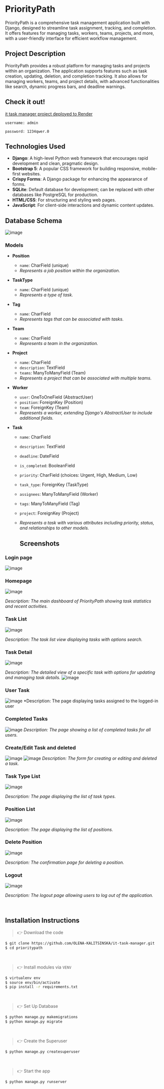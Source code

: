 
# PriorityPath

PriorityPath is a comprehensive task management application built with Django, designed to streamline task assignment, tracking, and completion. It offers features for managing tasks, workers, teams, projects, and more, with a user-friendly interface for efficient workflow management.

## Project Description

PriorityPath provides a robust platform for managing tasks and projects within an organization. The application supports features such as task creation, updating, deletion, and completion tracking. It also allows for managing workers, teams, and project details, with advanced functionalities like search, dynamic progress bars, and deadline warnings.

## Check it out!

[it task manager project deployed to Render](https://it-task-manager-qef9.onrender.com)

`username: admin`

`password: 1234qwer.0`

## Technologies Used

- **Django**: A high-level Python web framework that encourages rapid development and clean, pragmatic design.
- **Bootstrap 5**: A popular CSS framework for building responsive, mobile-first websites.
- **Crispy Forms**: A Django package for enhancing the appearance of forms.
- **SQLite**: Default database for development; can be replaced with other databases like PostgreSQL for production.
- **HTML/CSS**: For structuring and styling web pages.
- **JavaScript**: For client-side interactions and dynamic content updates.

## Database Schema
![image](https://github.com/user-attachments/assets/24c1b4c8-3f0e-43d3-bc0d-3f0aa73edf25)


### Models

- **Position**
  - `name`: CharField (unique)
  - *Represents a job position within the organization.*

- **TaskType**
  - `name`: CharField (unique)
  - *Represents a type of task.*

- **Tag**
  - `name`: CharField
  - *Represents tags that can be associated with tasks.*

- **Team**
  - `name`: CharField
  - *Represents a team in the organization.*

- **Project**
  - `name`: CharField
  - `description`: TextField
  - `teams`: ManyToManyField (Team)
  - *Represents a project that can be associated with multiple teams.*

- **Worker**
  - `user`: OneToOneField (AbstractUser)
  - `position`: ForeignKey (Position)
  - `team`: ForeignKey (Team)
  - *Represents a worker, extending Django's AbstractUser to include additional fields.*

- **Task**
  - `name`: CharField
  - `description`: TextField
  - `deadline`: DateField
  - `is_completed`: BooleanField
  - `priority`: CharField (choices: Urgent, High, Medium, Low)
  - `task_type`: ForeignKey (TaskType)
  - `assignees`: ManyToManyField (Worker)
  - `tags`: ManyToManyField (Tag)
  - `project`: ForeignKey (Project)
  - *Represents a task with various attributes including priority, status, and relationships to other models.*
 
    ## Screenshots
### Login page
![image](https://github.com/user-attachments/assets/7bd395c6-ff7a-4a1e-a028-949160caa1b4)

### Homepage
![image](https://github.com/user-attachments/assets/acf74c90-e676-4268-bfde-d17010e7ec26)

*Description: The main dashboard of PriorityPath showing task statistics and recent activities.*

### Task List
![image](https://github.com/user-attachments/assets/d491e23a-d314-47d1-a56c-617074178330)

*Description: The task list view displaying tasks with options search.*

### Task Detail
![image](https://github.com/user-attachments/assets/763adeb8-45ea-4105-8313-c604a62d5d39)

*Description: The detailed view of a specific task with options for updating and managing task details.*
![image](https://github.com/user-attachments/assets/a6d018fe-159c-44d3-a26a-16cee0eb9e0f)

### User Task
![image](https://github.com/user-attachments/assets/86e17a1d-ef7a-426b-a525-b6ec1bc512fd)
*Description: The page displaying tasks assigned to the logged-in user

### Completed Tasks
![image](https://github.com/user-attachments/assets/f82eaba3-cce7-42d6-90c1-c6054071e3f8)
*Description: The page showing a list of completed tasks for all users.*

### Create/Edit Task and deleted
![image](https://github.com/user-attachments/assets/61d6f8c4-31c0-4aaf-9798-0ea78c4a445d)
![image](https://github.com/user-attachments/assets/adb382e4-3e6d-47c1-8ba5-02bb4d645a3a)
*Description: The form for creating or editing and deleted a task.*

### Task Type List
![image](https://github.com/user-attachments/assets/b24e78cf-b913-46a2-89e7-9c7b7c946842)

*Description: The page displaying the list of task types.*

### Position List
![image](https://github.com/user-attachments/assets/84bf51fa-d46b-4e7e-871f-4842a95e9d0f)

*Description: The page displaying the list of positions.*

### Delete Position
![image](https://github.com/user-attachments/assets/928e0c3f-7554-4858-8a12-71845731724b)

*Description: The confirmation page for deleting a position.*

### Logout
![image](https://github.com/user-attachments/assets/73de101c-e4ab-4675-a02e-aef187fbf9c7)

*Description: The logout page allowing users to log out of the application.*

<br />

## Installation Instructions

> 👉 Download the code  

```bash
$ git clone https://github.com/OLENA-KALITSINSKA/it-task-manager.git
$ cd prioritypath
```

<br />

> 👉 Install modules via `VENV`  

```bash
$ virtualenv env
$ source env/bin/activate
$ pip install -r requirements.txt
```

<br />

> 👉 Set Up Database

```bash
$ python manage.py makemigrations
$ python manage.py migrate
```

<br />

> 👉 Create the Superuser

```bash
$ python manage.py createsuperuser
```

<br />

> 👉 Start the app

```bash
$ python manage.py runserver
```
